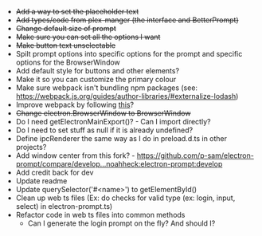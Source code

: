 * ~~Add a way to set the placeholder text~~
* ~~Add types/code from plex-manger (the interface and BetterPrompt)~~
* ~~Change default size of prompt~~
* ~~Make sure you can set all the options I want~~
* ~~Make button text unselectable~~
* Spilt prompt options into specific options for the prompt and specific options for the BrowserWindow
* Add default style for buttons and other elements?
* Make it so you can customize the primary colour
* Make sure webpack isn't bundling npm packages (see: https://webpack.js.org/guides/author-libraries/#externalize-lodash)
* Improve webpack by following [this](https://webpack.js.org/guides/typescript/)?
* ~~Change electron.BrowserWindow to BrowserWindow~~
* Do I need getElectronMainExport()? - Can I import directly?
* Do I need to set stuff as null if it is already undefined?
* Define ipcRenderer the same way as I do in preload.d.ts in other projects?
* Add window center from this fork? - https://github.com/p-sam/electron-prompt/compare/develop...noahheck:electron-prompt:develop
* Add credit back for dev
* Update readme
* Update querySelector('#\<name\>') to getElementById()
* Clean up web ts files (Ex: do checks for valid type (ex: login, input, select) in electron-prompt.ts)
* Refactor code in web ts files into common methods
  * Can I generate the login prompt on the fly? And should I?
